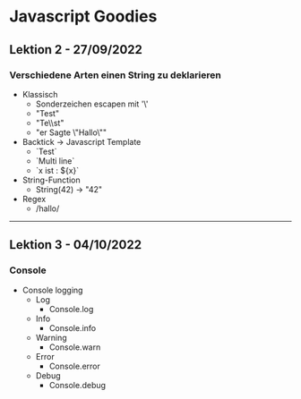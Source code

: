 # Javascript Goodies
## Lektion 2 - 27/09/2022
### Verschiedene Arten einen String zu deklarieren
- Klassisch
    - Sonderzeichen escapen mit '\\'
    - "Test"
    - "Te\\\\st"
    - "er Sagte \\"Hallo\\""
- Backtick -> Javascript Template
    -  \`Test\`
    - \`Multi 
      line\`
    - \`x ist : ${x}\`
- String-Function
    - String(42) -> "42"
- Regex
    - /hallo/
---
## Lektion 3 - 04/10/2022
### Console
- Console logging
    - Log
        - Console.log
    - Info
        - Console.info
    - Warning
        - Console.warn
    - Error
        - Console.error
    - Debug
        - Console.debug


   